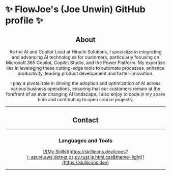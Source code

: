 # ✨ FlowJoe's (Joe Unwin) GitHub profile ✨ 

<div align="center">
  
## About
As the AI and Copilot Lead at Hitachi Solutions, I specialize in integrating and advancing AI technologies for customers, particularly focusing on Microsoft 365 Copilot, Copilot Studio, and the Power Platform. My expertise lies in leveraging these cutting-edge tools to automate processes, enhance productivity, leading product development and foster innovation. 

I play a pivotal role in driving the adoption and optimization of AI across various business operations, ensuring that our customers remain at the forefront of an ever changing AI landscape. I also enjoy to code in my spare time and contibuting to open source projects.

-------------------

## Contact
<!-- icons -->

[1.1]: http://i.imgur.com/gPCQPaR.png
[2.1]: https://i.imgur.com/jeT47Ys.png
[3.1]: https://i.imgur.com/FSR05ip.png

<!-- links -->

[1]: http://www.x.com/flowjoe
[2]: https://www.linkedin.com/in/joeunwin/
[3]: https://youtube.com/c/FlowJoeVideos

-------------------

### Languages and Tools  
<p align="center">
  <a href="https://skillicons.dev">
    [![My Skills](https://skillicons.dev/icons?i=azure,aws,dotnet,cs,py,rust,js,html,css&theme=light)](https://skillicons.dev)
  </a>
</p>
  
-------------------


 <div>
